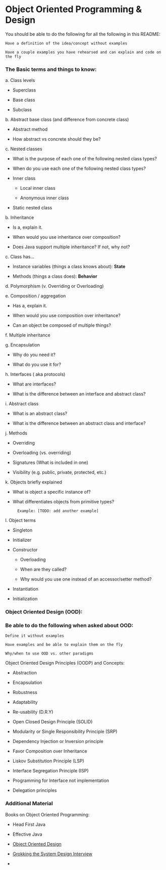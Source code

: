 # Object Oriented Programming & Design 

You should be able to do the following for all the following in this README:
  
    Have a definition of the idea/concept without examples
    
    Have a couple examples you have rehearsed and can explain and code on the fly
 
### The Basic terms and things to know:
  
a. Class levels

 - Superclass

 - Base class
 
 - Subclass

b. Abstract base class (and difference from concrete class) 

 - Abstract method
 
 - How abstract vs concrete should they be?

c. Nested classes 

 - What is the purpose of each one of the following nested class types?
 
 - When do you use each one of the following nested class types?

 - Inner class
 
    - Local inner class 
    
    - Anonymous inner class
  
 - Static nested class
 
  
b. Inheritance
  
 - Is a, explain it.
 
 - When would you use inheritance over composition?
 
 - Does Java support multiple inheritance? If not, why not? 
  
c. Class has...
  
 - Instance variables (things a class knows about): <b> State </b>
  
 - Methods (things a class does): <b> Behavior </b>
  
d. Polymorphism (v. Overriding or Overloading)
  
e. Composition / aggregation
  
- Has a, explain it.

- When would you use composition over inheritance?

- Can an object be composed of multiple things? 
  
f. Multiple inheritance
  
g. Encapsulation
  
- Why do you need it?

- What do you use it for?
  
h. Interfaces ( aka  protocols)

- What are interfaces?
  
- What is the difference between an interface and abstract class?

i. Abstract class

- What is an abstract class?

- What is the difference between an abstract class and interface?
  
j. Methods
       
- Overriding

- Overloading (vs. overriding)

- Signatures (What is included in one)

- Visibility (e.g. public, private, protected, etc.)
  
k. Objects briefly explained 
  
- What is object a specific instance of?

- What differentiates objects from primitive types?

        Example: [TODO: add another example]

 
l. Object terms
  
- Singleton

- Initializer

- Constructor
  
   - Overloading

   - When are they called?
  
   - Why would you use one instead of an accessor/setter method?
  
- Instantiation

- Initialization

### Object Oriented Design (OOD):
    
### Be able to do the following when asked about OOD:
    
    Define it without examples
    
    Have examples and be able to explain them on the fly
    
    Why/when to use OOD vs. other paradigms

Object Oriented Design Principles (OODP) and Concepts:

- Abstraction
  
- Encapsulation 

- Robustness
  
- Adaptability
  
- Re-usability (D.R.Y)

- Open Closed Design Principle (SOLID)

- Modularity or Single Responsibility Principle (SRP)

- Dependency Injection or Inversion principle

- Favor Composition over Inheritance 

- Liskov Substitution Principle (LSP)

- Interface Segregation Principle (ISP)

- Programming for Interface not implementation

- Delegation principles


### Additional Material

Books on Object Oriented Programming:

- Head First Java

- Effective Java

- [Object Oriented Design](https://www.youtube.com/watch?v=fJW65Wo7IHI)

- [Grokking the System Design Interview](https://www.educative.io/collection/5668639101419520/5649050225344512)

- 




